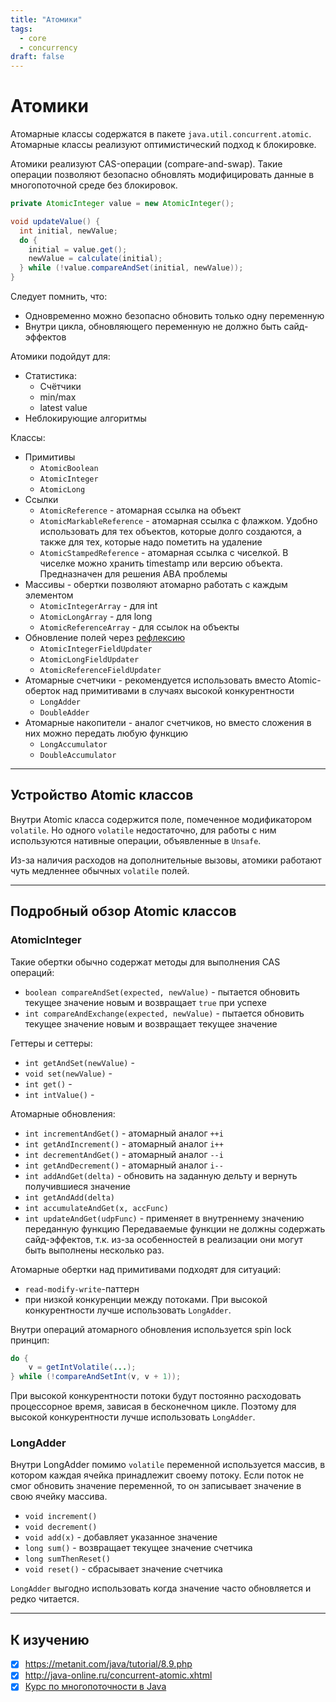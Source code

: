 ```yaml
---
title: "Атомики"
tags:
  - core
  - concurrency
draft: false
---
```


# Атомики

Атомарные классы содержатся в пакете `java.util.concurrent.atomic`.
Атомарные классы реализуют оптимистический подход к блокировке.

Атомики реализуют CAS-операции (compare-and-swap).
Такие операции позволяют безопасно обновлять модифицировать данные в многопоточной среде без блокировок.
```java
private AtomicInteger value = new AtomicInteger();

void updateValue() {
  int initial, newValue;
  do {
    initial = value.get();
    newValue = calculate(initial);
  } while (!value.compareAndSet(initial, newValue));
}
```

Следует помнить, что:
- Одновременно можно безопасно обновить только одну переменную
- Внутри цикла, обновляющего переменную не должно быть сайд-эффектов


Атомики подойдут для:
- Статистика:
  - Счётчики
  - min/max
  - latest value
- Неблокирующие алгоритмы

Классы:
- Примитивы
    - `AtomicBoolean`
    - `AtomicInteger`
    - `AtomicLong`
- Ссылки
    - `AtomicReference` - атомарная ссылка на объект
    - `AtomicMarkableReference` - атомарная ссылка с флажком. Удобно использовать для тех объектов, которые долго создаются, а также для тех, которые надо пометить на удаление
    - `AtomicStampedReference` - атомарная ссылка с чиселкой. В чиселке можно хранить timestamp или версию объекта. Предназначен для решения ABA проблемы
- Массивы - обертки позволяют атомарно работать с каждым элементом
    - `AtomicIntegerArray` - для int
    - `AtomicLongArray` - для long
    - `AtomicReferenceArray` - для ссылок на объекты
- Обновление полей через [рефлексию](../reflection.md)
    - `AtomicIntegerFieldUpdater`
    - `AtomicLongFieldUpdater`
    - `AtomicReferenceFieldUpdater`
- Атомарные счетчики - рекомендуется использовать вместо Atomic-оберток над примитивами в случаях высокой конкурентности
    - `LongAdder`
    - `DoubleAdder`
- Атомарные накопители - аналог счетчиков, но вместо сложения в них можно передать любую функцию
    - `LongAccumulator`
    - `DoubleAccumulator`

---
## Устройство Atomic классов
Внутри Atomic класса содержится поле, помеченное модификатором `volatile`.
Но одного `volatile` недостаточно, для работы с ним используются нативные операции, объявленные в `Unsafe`.

Из-за наличия расходов на дополнительные вызовы, атомики работают чуть медленнее обычных `volatile` полей.

---
## Подробный обзор Atomic классов
### AtomicInteger
Такие обертки обычно содержат методы для выполнения CAS операций:
- `boolean compareAndSet(expected, newValue)` - пытается обновить текущее значение новым и возвращает `true` при успехе
- `int compareAndExchange(expected, newValue)` - пытается обновить текущее значение новым и возвращает текущее значение

Геттеры и сеттеры:
- `int getAndSet(newValue)` - 
- `void set(newValue)` - 
- `int get()` - 
- `int intValue()` - 

Атомарные обновления:
- `int incrementAndGet()` - атомарный аналог `++i`
- `int getAndIncrement()` - атомарный аналог `i++`
- `int decrementAndGet()` - атомарный аналог `--i`
- `int getAndDecrement()` - атомарный аналог `i--`
- `int addAndGet(delta)` - обновить на заданную дельту и вернуть получившиеся значение
- `int getAndAdd(delta)`
- `int accumulateAndGet(x, accFunc)`
- `int updateAndGet(udpFunc)` - применяет в внутреннему значению переданную функцию
Передаваемые функции не должны содержать сайд-эффектов, т.к. из-за особенностей в реализации они могут быть выполнены несколько раз.

Атомарные обертки над примитивами подходят для ситуаций:
- `read-modify-write`-паттерн
- при низкой конкуренции между потоками. При высокой конкурентности лучше использовать `LongAdder`.

Внутри операций атомарного обновления используется spin lock принцип:
```java
do {
    v = getIntVolatile(...);
} while (!compareAndSetInt(v, v + 1));
```
При высокой конкурентности потоки будут постоянно расходовать процессорное время, зависая в бесконечном цикле.
Поэтому для высокой конкурентности лучше использовать `LongAdder`.

### LongAdder
Внутри LongAdder помимо `volatile` переменной используется массив, в котором каждая ячейка принадлежит своему потоку.
Если поток не смог обновить значение переменной, то он записывает значение в свою ячейку массива.

- `void increment()`
- `void decrement()`
- `void add(x)` - добавляет указанное значение
- `long sum()` - возвращает текущее значение счетчика
- `long sumThenReset()`
- `void reset()` - сбрасывает значение счетчика

`LongAdder` выгодно использовать когда значение часто обновляется и редко читается.



---
## К изучению
- [X] https://metanit.com/java/tutorial/8.9.php
- [X] http://java-online.ru/concurrent-atomic.xhtml
- [X] [Курс по многопоточности в Java](https://fillthegaps.getcourse.ru/mt7)